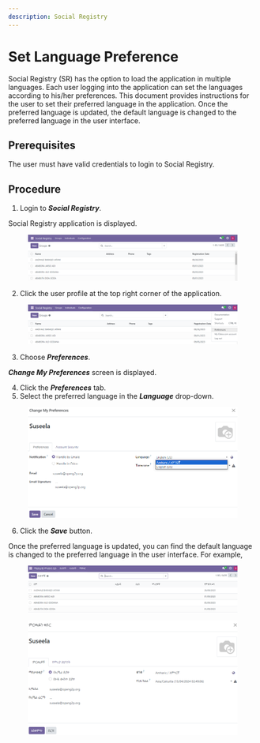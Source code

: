 ```yaml
---
description: Social Registry
---
```


# Set Language Preference

Social Registry (SR) has the option to load the application in multiple languages. Each user logging into the application can set the languages according to his/her preferences.  This document provides instructions for the user to set their preferred language in the application. Once the preferred language is updated, the default language is changed to the preferred language in the user interface.

## Prerequisites

The user must have valid credentials to login to Social Registry.

## Procedure

1. Login to _**Social Registry**_.

Social Registry application is displayed.

<figure><img src="../../../../.gitbook/assets/home-page-sr.png" alt=""><figcaption></figcaption></figure>

2. Click the user profile at the top right corner of the application.

<figure><img src="../../../../.gitbook/assets/user-profile-sr.png" alt=""><figcaption></figcaption></figure>

3. Choose _**Preferences**_.

_**Change My Preferences**_ screen is displayed.

4. Click the _**Preferences**_ tab.
5. Select the preferred language in the _**Language**_ drop-down.

<figure><img src="../../../../.gitbook/assets/language-drop-down-sr.png" alt=""><figcaption></figcaption></figure>

6. Click the _**Save**_ button.

Once the preferred language is updated, you can find the default language is changed to the preferred language in the user interface. For example,&#x20;

<figure><img src="../../../../.gitbook/assets/example1-for-language-change-in-ui.png" alt=""><figcaption></figcaption></figure>

<figure><img src="../../../../.gitbook/assets/example-for-language-change-in-ui.png" alt=""><figcaption></figcaption></figure>
